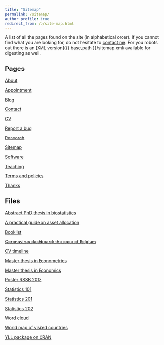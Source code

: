 ```yaml
---
title: "Sitemap"
permalink: /sitemap/
author_profile: true
redirect_from: /p/site-map.html
---
```


A list of all the pages found on the site (in alphabetical order). If you cannot find what you are looking for, do not hesitate to <a href="/contact/">contact me</a>. For you robots out there is an [XML version]({{ base_path }}/sitemap.xml) available for digesting as well.

<h2>Pages</h2>

<a href="/">About</a>

<a href="/rdv/">Appointment</a>

<a href="/blog/">Blog</a>

<a href="/contact/">Contact</a>

<a href="/cv/">CV</a>

<a href="/report-bug/">Report a bug</a>

<a href="/research/">Research</a>

<a href="/sitemap/">Sitemap</a>

<a href="/software/">Software</a>

<a href="/teaching/">Teaching</a>

<a href="/terms/">Terms and policies</a>

<a href="/thanks/">Thanks</a>

<h2>Files</h2>

<a href="/files/Thesis_abstract_EN.pdf" target="_blank" rel="noopener">Abstract PhD thesis in biostatistics</a>

<a href="https://antoinesoetewey.shinyapps.io/optimal-asset-allocation/" target="_blank" rel="noopener">A practical guide on asset allocation</a>

<a href="/files/booklist.html" target="_blank" rel="noopener">Booklist</a>

<a href="/files/coronavirus-dashboard.html" target="_blank" rel="noopener">Coronavirus dashboard: the case of Belgium</a>

<a href="/files/CV_timeline_antoinesoetewey.html" target="_blank" rel="noopener">CV timeline</a>

<a href="/files/SOETEWEY-ANTOINE-6083256-ECONOMETRICS-THESIS.pdf" target="_blank" rel="noopener">Master thesis in Econometrics</a>

<a href="/files/Thesis_Antoine_Soetewey_MSc_Eco.pdf" target="_blank" rel="noopener">Master thesis in Economics</a>

<a href="/files/Poster_RSSB_2018.pdf" target="_blank" rel="noopener">Poster RSSB 2018</a>

<a href="https://antoinesoetewey.shinyapps.io/statistics-101/" target="_blank" rel="noopener">Statistics 101</a>

<a href="https://antoinesoetewey.shinyapps.io/statistics-201/" target="_blank" rel="noopener">Statistics 201</a>

<a href="https://antoinesoetewey.shinyapps.io/statistics-202/" target="_blank" rel="noopener">Statistics 202</a>

<a href="https://antoinesoetewey.shinyapps.io/word-cloud/" target="_blank" rel="noopener">Word cloud</a>

<a href="/files/visited-places.html" target="_blank" rel="noopener">World map of visited countries</a>

<a href="/files/years-of-life-lost-yll.pdf" target="_blank" rel="noopener">YLL package on CRAN</a>